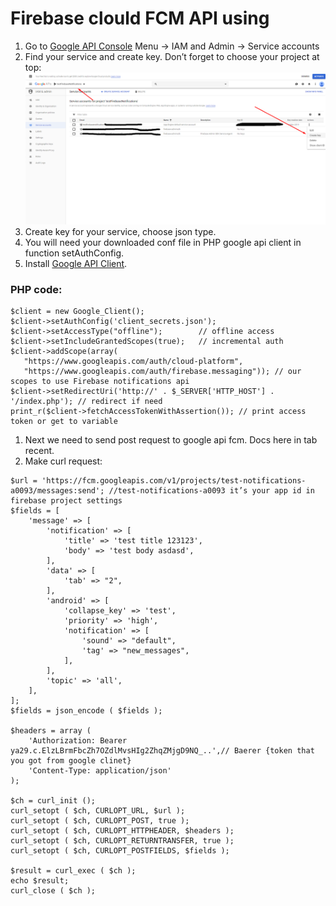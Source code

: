 # Firebase clould FCM API using
1. Go to [Google API Console](https://console.developers.google.com/) Menu -> IAM and Admin -> Service accounts
2. Find your service and create key. Don’t forget to choose your project at top:
  ![alt text](doc1.png)
3. Create key for your service, choose json type.
4. You will need your downloaded conf file in PHP google api client in function setAuthConfig.
5. Install [Google API Client](https://github.com/googleapis/google-api-php-client).

### PHP code:
  ```
  $client = new Google_Client();
  $client->setAuthConfig('client_secrets.json');
  $client->setAccessType("offline");        // offline access
  $client->setIncludeGrantedScopes(true);   // incremental auth
  $client->addScope(array(
     "https://www.googleapis.com/auth/cloud-platform",
     "https://www.googleapis.com/auth/firebase.messaging")); // our scopes to use Firebase notifications api
  $client->setRedirectUri('http://' . $_SERVER['HTTP_HOST'] . '/index.php'); // redirect if need
  print_r($client->fetchAccessTokenWithAssertion()); // print access token or get to variable
```
1. Next we need to send post request to google api fcm. Docs here in tab recent.
2. Make curl request:
```
$url = 'https://fcm.googleapis.com/v1/projects/test-notifications-a0093/messages:send'; //test-notifications-a0093 it’s your app id in firebase project settings
$fields = [
    'message' => [
        'notification' => [
            'title' => 'test title 123123',
            'body' => 'test body asdasd',
        ],
        'data' => [
            'tab' => "2",
        ],
        'android' => [
            'collapse_key' => 'test',
            'priority' => 'high',
            'notification' => [
                'sound' => "default",
                'tag' => "new_messages",
            ],
        ],
        'topic' => 'all',
    ],
];
$fields = json_encode ( $fields );

$headers = array (
    'Authorization: Bearer ya29.c.ElzLBrmFbcZh7OZdlMvsHIg2ZhqZMjgD9NQ_..',// Baerer {token that you got from google clinet}
    'Content-Type: application/json'
);

$ch = curl_init ();
curl_setopt ( $ch, CURLOPT_URL, $url );
curl_setopt ( $ch, CURLOPT_POST, true );
curl_setopt ( $ch, CURLOPT_HTTPHEADER, $headers );
curl_setopt ( $ch, CURLOPT_RETURNTRANSFER, true );
curl_setopt ( $ch, CURLOPT_POSTFIELDS, $fields );

$result = curl_exec ( $ch );
echo $result;
curl_close ( $ch );
```
